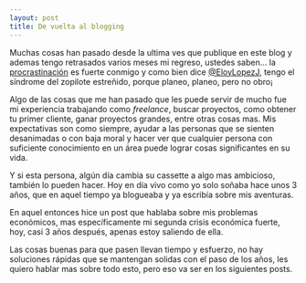 ```yaml
---
layout: post
title: De vuelta al blogging 
---
```


Muchas cosas han pasado desde la ultima ves que publique en este blog y ademas tengo retrasados varios meses mi regreso, ustedes saben... la [procrastinación](http://es.wikipedia.org/wiki/Procrastinaci%C3%B3n) es fuerte conmigo y como bien dice [@EloyLopezJ](http://twitter.com/EloyLopezJ), tengo el síndrome del zopilote estreñido, porque planeo, planeo, pero no obro¡

Algo de las cosas que me han pasado que les puede servir de mucho fue mi experiencia trabajando como *freelance*, buscar proyectos, como obtener tu primer cliente, ganar proyectos grandes, entre otras cosas mas. Mis expectativas son como siempre, ayudar a las personas que se sienten desanimadas o con baja moral y hacer ver que cualquier persona con suficiente conocimiento en un área puede lograr cosas significantes en su vida.

Y si esta persona, algún día cambia su cassette a algo mas ambicioso, también lo pueden hacer. Hoy en día vivo como yo solo soñaba hace unos 3 años, que en aquel tiempo ya blogueaba y ya escribía sobre mis aventuras.

En aquel entonces hice un post que hablaba sobre mis problemas económicos, mas específicamente mi segunda crisis económica fuerte, hoy, casi 3 años después, apenas estoy saliendo de ella.

Las cosas buenas para que pasen llevan tiempo y esfuerzo, no hay soluciones rápidas que se mantengan solidas con el paso de los años, les quiero hablar mas sobre todo esto, pero eso va ser en los siguientes posts.
